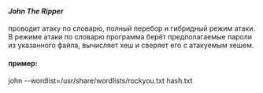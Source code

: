 
#### *John The Ripper*
проводит атаку по словарю, полный перебор и гибридный режим атаки. В режиме атаки по словарю программа берёт предполагаемые пароли из указанного файла, вычисляет хеш и сверяет его с атакуемым хешем.

#### пример: 
john --wordlist=/usr/share/wordlists/rockyou.txt hash.txt



